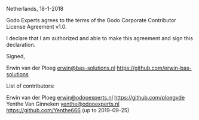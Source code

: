 Netherlands, 18-1-2018

Godo Experts agrees to the terms of the Godo Corporate Contributor License
Agreement v1.0.

I declare that I am authorized and able to make this agreement and sign this
declaration.

Signed,

Erwin van der Ploeg erwin@bas-solutions.nl https://github.com/erwin-bas-solutions

List of contributors:

Erwin van der Ploeg erwin@odooexperts.nl https://github.com/ploegvde
Yenthe Van Ginneken yenthe@odooexperts.nl https://github.com/Yenthe666 (up to 2019-09-25)
